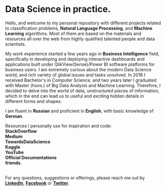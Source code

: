 # Data Science in practice.

Hello, and welcome to my personal repository with different projects related to classification problems, <b>Natural Language Processing</b>, and <b>Machine Learning</b> algorithms. Most of them are based on the materials and resources all over the web from highly qualified talented people and data scientists. 

My work experience started a few years ago in <b>Business Intelligence</b> field, specifically in developing and deploying interactive dashboards and applications built under QlikView(Sense)/Power BI software platforms for business users. I am extremely curious about the modern Data Science world, and rich variety of global issues and tasks unsolved. In 2018 I received Bachelor's in Computer Science, and two years later I graduated with Master (hons.) of Big Data Analysis and Machine Learning. Therefore, I decided to delve into the world of data, unstructured pieces of information, which in the end can lead us to useful and exciting hidden details in different forms and shapes.

I am fluent in <b>Russian</b> and proficient in <b>English</b>, with basic knowledge of <b>German</b>.

Resources I personally use for inspiration and code:<br><b>StackOverflow<br>Medium<br>TowardsDataScience<br>Kaggle<br>YouTube<br>Official Documentations<br>friends</b>.

<br>For any questions, suggestions or offerings, please reach me out by <b><a href=https://www.linkedin.com/in/andreylapikov/>LinkedIn</a></b>, <b><a href=https://www.facebook.com/andrey.lapikov.92/>Facebook<a/></b> or <b><a href=https://www.twitter.com/AndrewLapikov>Twitter</a></b>.
